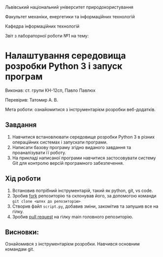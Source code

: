 Львівський національний університет природокористування

Факультет механіки, енергетики та інформаційних технологій

Кафедра інформаційних технологій

Звіт з лабораторної роботи №1 на тему:

# Налаштування середовища розробки Python 3 і запуск програм

Виконав: ст. групи КН-12сп, Павло Павлюх

Перевірив: Татомир А. В.

Мета роботи: ознайомитися з інструментарієм розробки веб-додатків.

## Завдання
1. Навчитися встановлювати середовище розробки Python 3 в різних операційних системах і запускати програми.
2. Написати базову програму згідно виданого завдання та проаналізувати її роботу.
3. На прикладі написаної програми навчитися застосовувати систему Git для контролю версій програмного забезпечення.


## Хід роботи
1. Встановив потрібний інструментарій, такий як python, git, vs code.
2. Зробив [fork](https://github.com/fozikplay4/oop-2022-kn) репозиторію та склонував його, за допомогою команди `git clone <шлях до репозиторію>`
3. Створив файл `script.py`, добавив зміни, закомітив та запушив все на гілку.
4. Зробив [pull request](https://github.com/tatomyr/oop-2022-kn/pull/2) на гілку main головного репозиторію.

## Висновки:
Ознайомився з інструментарієм розробки. Навчився основним командам git.